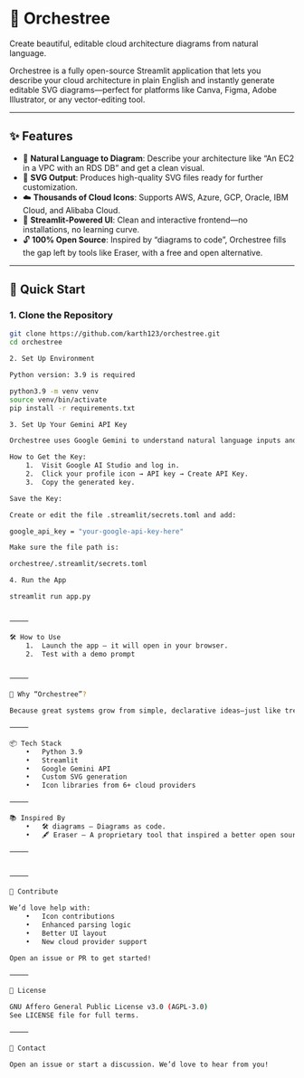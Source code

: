

🌳 Orchestree
=============

Create beautiful, editable cloud architecture diagrams from natural language.

Orchestree is a fully open-source Streamlit application that lets you describe your cloud architecture in plain English and instantly generate editable SVG diagrams—perfect for platforms like Canva, Figma, Adobe Illustrator, or any vector-editing tool.

---

✨ Features
----------

- 🧠 **Natural Language to Diagram**: Describe your architecture like “An EC2 in a VPC with an RDS DB” and get a clean visual.
- 🎨 **SVG Output**: Produces high-quality SVG files ready for further customization.
- ☁️ **Thousands of Cloud Icons**: Supports AWS, Azure, GCP, Oracle, IBM Cloud, and Alibaba Cloud.
- 🧪 **Streamlit-Powered UI**: Clean and interactive frontend—no installations, no learning curve.
- 🔓 **100% Open Source**: Inspired by “diagrams to code”, Orchestree fills the gap left by tools like Eraser, with a free and open alternative.

---

🚀 Quick Start
-------------

### 1. Clone the Repository

```bash
git clone https://github.com/karth123/orchestree.git
cd orchestree

2. Set Up Environment

Python version: 3.9 is required

python3.9 -m venv venv
source venv/bin/activate
pip install -r requirements.txt

3. Set Up Your Gemini API Key

Orchestree uses Google Gemini to understand natural language inputs and convert them into architecture diagrams.

How to Get the Key:
	1.	Visit Google AI Studio and log in.
	2.	Click your profile icon → API key → Create API Key.
	3.	Copy the generated key.

Save the Key:

Create or edit the file .streamlit/secrets.toml and add:

google_api_key = "your-google-api-key-here"

Make sure the file path is:

orchestree/.streamlit/secrets.toml

4. Run the App

streamlit run app.py


⸻

🛠 How to Use
	1.	Launch the app — it will open in your browser.
	2.	Test with a demo prompt


⸻

🌱 Why “Orchestree”?

Because great systems grow from simple, declarative ideas—just like trees from seeds.

⸻

📦 Tech Stack
	•	Python 3.9
	•	Streamlit
	•	Google Gemini API
	•	Custom SVG generation
	•	Icon libraries from 6+ cloud providers

⸻

📚 Inspired By
	•	🛠 diagrams – Diagrams as code.
	•	🖋 Eraser – A proprietary tool that inspired a better open source experience.

⸻


⸻

🤝 Contribute

We’d love help with:
	•	Icon contributions
	•	Enhanced parsing logic
	•	Better UI layout
	•	New cloud provider support

Open an issue or PR to get started!

⸻

🪪 License

GNU Affero General Public License v3.0 (AGPL-3.0)
See LICENSE file for full terms.

⸻

💌 Contact

Open an issue or start a discussion. We’d love to hear from you!
